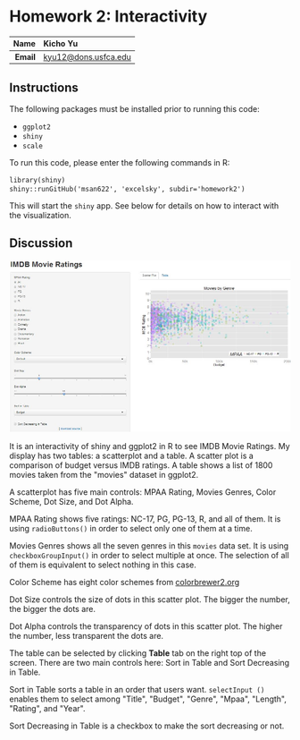 Homework 2: Interactivity
==============================

| **Name**  | Kicho Yu  |
|----------:|:-------------|
| **Email** | kyu12@dons.usfca.edu |

## Instructions ##

The following packages must be installed prior to running this code:

- `ggplot2`
- `shiny`
- `scale`

To run this code, please enter the following commands in R:

```
library(shiny)
shiny::runGitHub('msan622', 'excelsky', subdir='homework2')
```

This will start the `shiny` app. See below for details on how to interact with the visualization.

## Discussion ##

![IMAGE](screenshot.jpg)  

It is an interactivity of shiny and ggplot2 in R to see IMDB Movie Ratings. My display has two tables: a scatterplot and a table. A scatter plot is a comparison of budget versus IMDB ratings. A table shows a list of 1800 movies taken from the "movies" dataset in ggplot2.


A scatterplot has five main controls: MPAA Rating, Movies Genres, Color Scheme, Dot Size, and Dot Alpha.

MPAA Rating shows five ratings: NC-17, PG, PG-13, R, and all of them. It is using `radioButtons()` in order to select only one of them at a time.

Movies Genres shows all the seven genres in this `movies` data set. It is using `checkboxGroupInput()` in order to select multiple at once. The selection of all of them is equivalent to select nothing in this case.

Color Scheme has eight color schemes from [colorbrewer2.org](http://colorbrewer2.org)

Dot Size controls the size of dots in this scatter plot. The bigger the number, the bigger the dots are.

Dot Alpha controls the transparency of dots in this scatter plot. The higher the number, less transparent the dots are.


The table can be selected by clicking __Table__ tab on the right top of the screen. There are two main controls here: Sort in Table and Sort Decreasing in Table.

Sort in Table sorts a table in an order that users want. `selectInput ()` enables them to select among "Title", "Budget", "Genre", "Mpaa", "Length", "Rating", and "Year".

Sort Decreasing in Table is a checkbox to make the sort decreasing or not.




 
